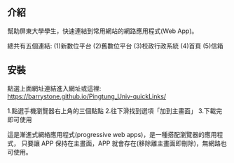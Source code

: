 ## 介紹

幫助屏東大學學生，快速連結到常用網站的網路應用程式(Web App)。

總共有五個連結:
(1)新數位平台
(2)舊數位平台
(3)校政行政系統
(4)首頁
(5)信箱

## 安裝

點選上面網址連結進入網址或這裡:
https://barrystone.github.io/Pingtung_Univ-quickLinks/

1.點選手機瀏覽器右上角的三個點點 2.往下滑找到選項「加到主畫面」 3.下載完即可使用

這是漸進式網絡應用程式(progressive web apps)，是一種搭配瀏覽器的應用程式，
只要讓 APP 保持在主畫面，APP 就會存在(移除離主畫面即刪除)，無網路也可使用。
